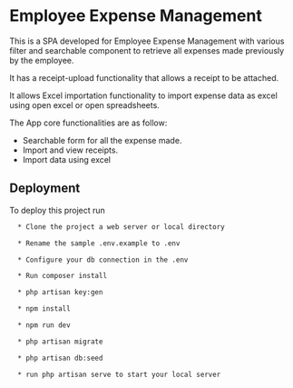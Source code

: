 
# Employee Expense Management

This is a SPA developed for Employee Expense Management with various filter and searchable component to retrieve all expenses made previously by the employee.

It has a receipt-upload functionality that allows a receipt to be attached.

It allows Excel importation functionality to import expense data as excel using open excel or open spreadsheets.

The App core functionalities are as follow:

- Searchable form for all the expense made.
- Import and view receipts.
- Import data using excel


## Deployment

To deploy this project run

```bash
  * Clone the project a web server or local directory

  * Rename the sample .env.example to .env

  * Configure your db connection in the .env

  * Run composer install

  * php artisan key:gen

  * npm install

  * npm run dev

  * php artisan migrate

  * php artisan db:seed

  * run php artisan serve to start your local server

  
```

